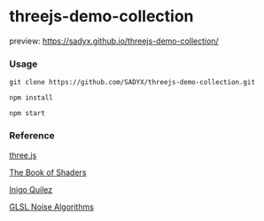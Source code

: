 # threejs-demo-collection

preview: https://sadyx.github.io/threejs-demo-collection/

### Usage
```
git clone https://github.com/SADYX/threejs-demo-collection.git

npm install

npm start
```

### Reference
[three.js](https://github.com/mrdoob/three.js)

[The Book of Shaders](https://thebookofshaders.com/)

[Inigo Quilez ](https://iquilezles.org/)

[GLSL Noise Algorithms](https://gist.github.com/patriciogonzalezvivo/670c22f3966e662d2f83)
